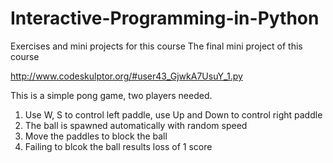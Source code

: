 # Interactive-Programming-in-Python
Exercises and mini projects for this course
The final mini project of this course

http://www.codeskulptor.org/#user43_GjwkA7UsuY_1.py


This is a simple pong game, two players needed. 
1. Use W, S to control left paddle, use Up and Down to control right paddle
2. The ball is spawned automatically with random speed
3. Move the paddles to block the ball
4. Failing to blcok the ball results loss of 1 score
